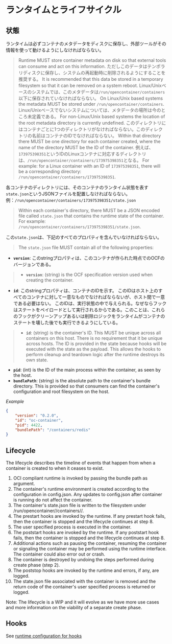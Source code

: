 # ランタイムとライフサイクル

## 状態

ランタイムは必ずコンテナのメタデータをディスクに保存し、外部ツールがその情報を使って動けるようにしなければならない。
>Runtime MUST store container metadata on disk so that external tools can consume and act on this information.
ただしこのデータはテンポラリディスクに保存し、システムの再起動時に削除されるようにすることを推奨する。
>It is recommended that this data be stored in a temporary filesystem so that it can be removed on a system reboot.
Linux/Unixベースのシステムでは、このメタデータは`/run/opencontainer/containers`以下に保存されていなければならない。
>On Linux/Unix based systems the metadata MUST be stored under `/run/opencontainer/containers`.
Linux/Unixベースでないシステムについては、メタデータの場所は今のところ未定義である。
>For non-Linux/Unix based systems the location of the root metadata directory is currently undefined.
このディレクトリにはコンテナごとに1つのディレクトリがなければならない。このディレクトリの名前はコンテナのIDでなければならない。
>Within that directory there MUST be one directory for each container created, where the name of the directory MUST be the ID of the container.
例えば、`173975398351`というIDのLinuxコンテナに対応するディレクトリは、`/run/opencontainer/containers/173975398351`となる。
>For example: for a Linux container with an ID of `173975398351`, there will be a corresponding directory: `/run/opencontainer/containers/173975398351`.

各コンテナのディレクトリには、そのコンテナのランタイム状態を表す`state.json`というJSONファイルを配置しなければならない。例：`/run/opencontainer/containers/173975398351/state.json`
>Within each container's directory, there MUST be a JSON encoded file called `state.json` that contains the runtime state of the container.
For example: `/run/opencontainer/containers/173975398351/state.json`.

この`state.json`は、下記のすべてのプロパティを含んでいなければならない。
>The `state.json` file MUST contain all of the following properties:

* **`version`**: このstringプロパティは、このコンテナが作られた時点でのOCFのバージョンである。
>* **`version`**: (string) is the OCF specification version used when creating the container.
* **`id`**: このstringプロパティは、コンテナのIDを示す。
このIDはホスト上のすべてのコンテナに対して一意なものでなければならないが、ホスト間で一意である必要はない。
このIDは、実行状態の中で与えられる。なぜならフックはステートをペイロードとして実行されるからである。このことは、これらのフックがクリーンアップあるいは削除ロジックをランタイムがコンテナのステートを壊した後でも実行できるようにしている。
> * **`id`**: (string) is the container's ID.
>This MUST be unique across all containers on this host.
>There is no requirement that it be unique across hosts.
>The ID is provided in the state because hooks will be executed with the state as the payload.
>This allows the hooks to perform cleanup and teardown logic after the runtime destroys its own state.

* **`pid`**: (int) is the ID of the main process within the container, as seen by the host.
* **`bundlePath`**: (string) is the absolute path to the container's bundle directory.
This is provided so that consumers can find the container's configuration and root filesystem on the host.

*Example*

```json
{
    "version": "0.2.0",
    "id": "oc-container",
    "pid": 4422,
    "bundlePath": "/containers/redis"
}
```

## Lifecycle
The lifecycle describes the timeline of events that happen from when a container is created to when it ceases to exist.

1. OCI compliant runtime is invoked by passing the bundle path as argument.
2. The container's runtime environment is created according to the configuration in config.json.
   Any updates to config.json after container is running do not affect the container.
3. The container's state.json file is written to the filesystem under /run/opencontainer/<runtime>/containers/<id>/.
4. The prestart hooks are invoked by the runtime.
   If any prestart hook fails, then the container is stopped and the lifecycle continues at step 8.
5. The user specified process is executed in the container.
6. The poststart hooks are invoked by the runtime.
   If any poststart hook fails, then the container is stopped and the lifecycle continues at step 8.
7. Additional actions such as pausing the container, resuming the container or signaling the container may be performed using the runtime interface.
   The container could also error out or crash.
8. The container is destroyed by undoing the steps performed during create phase (step 2).
9. The poststop hooks are invoked by the runtime and errors, if any, are logged.
10. The state.json file associated with the container is removed and the return code of the container's user specified process is returned or logged.

Note: The lifecycle is a WIP and it will evolve as we have more use cases and more information on the viability of a separate create phase.

## Hooks

See [runtime configuration for hooks](./runtime-config.md)
